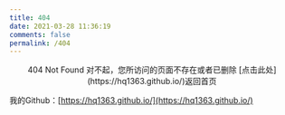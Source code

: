 ```yaml
---
title: 404
date: 2021-03-28 11:36:19
comments: false
permalink: /404
---
```


<center>
404 Not Found
对不起，您所访问的页面不存在或者已删除
[点击此处](https://hq1363.github.io/)返回首页
</center>

我的Github：[https://hq1363.github.io/](https://hq1363.github.io/)
